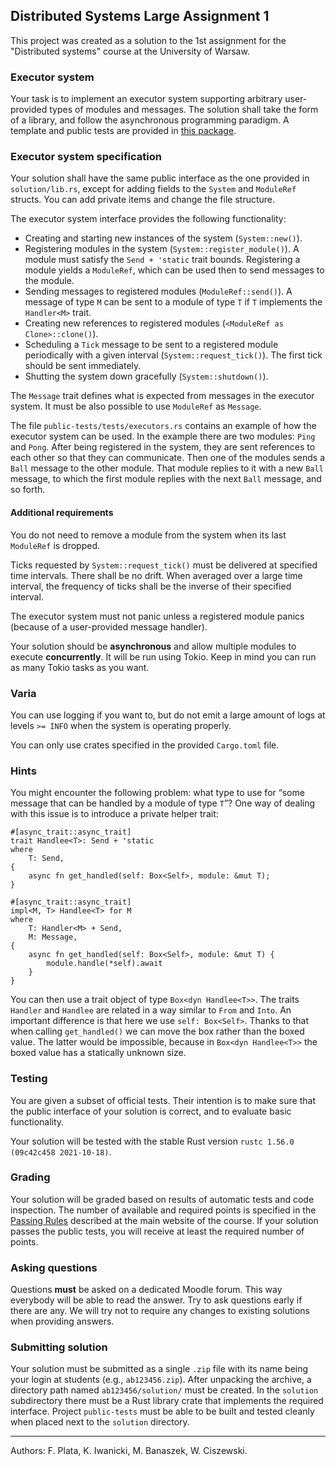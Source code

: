 <section id="distributed-systems-large-assignment-1" class="content">
<h1>Distributed Systems Large Assignment 1</h1>
This project was created as a solution to the 1st assignment for the "Distributed systems" course at the University of Warsaw.

<h3 id="executor-system">Executor system</h3>
<p>Your task is to implement an executor system supporting arbitrary user-provided types of modules and messages. The solution shall take the form of a library, and follow the asynchronous programming paradigm. A template and public tests are provided in <a href="./dsassignment1.tgz">this package</a>.</p>
<h3 id="executor-system-specification">Executor system specification</h3>
<p>Your solution shall have the same public interface as the one provided in <code>solution/lib.rs</code>, except for adding fields to the <code>System</code> and <code>ModuleRef</code> structs. You can add private items and change the file structure.</p>
<p>The executor system interface provides the following functionality:</p>
<ul>
<li>Creating and starting new instances of the system (<code>System::new()</code>).</li>
<li>Registering modules in the system (<code>System::register_module()</code>). A module must satisfy the <code>Send + &#39;static</code> trait bounds. Registering a module yields a <code>ModuleRef</code>, which can be used then to send messages to the module.</li>
<li>Sending messages to registered modules (<code>ModuleRef::send()</code>). A message of type <code>M</code> can be sent to a module of type <code>T</code> if <code>T</code> implements the <code>Handler&lt;M&gt;</code> trait.</li>
<li>Creating new references to registered modules (<code>&lt;ModuleRef as Clone&gt;::clone()</code>).</li>
<li>Scheduling a <code>Tick</code> message to be sent to a registered module periodically with a given interval (<code>System::request_tick()</code>). The first tick should be sent immediately.</li>
<li>Shutting the system down gracefully (<code>System::shutdown()</code>).</li>
</ul>
<p>The <code>Message</code> trait defines what is expected from messages in the executor system. It must be also possible to use <code>ModuleRef</code> as <code>Message</code>.</p>
<p>The file <code>public-tests/tests/executors.rs</code> contains an example of how the executor system can be used. In the example there are two modules: <code>Ping</code> and <code>Pong</code>. After being registered in the system, they are sent references to each other so that they can communicate. Then one of the modules sends a <code>Ball</code> message to the other module. That module replies to it with a new <code>Ball</code> message, to which the first module replies with the next <code>Ball</code> message, and so forth.</p>
<h4 id="additional-requirements">Additional requirements</h4>
<p>You do not need to remove a module from the system when its last <code>ModuleRef</code> is dropped.</p>
<p>Ticks requested by <code>System::request_tick()</code> must be delivered at specified time intervals. There shall be no drift. When averaged over a large time interval, the frequency of ticks shall be the inverse of their specified interval.</p>
<p>The executor system must not panic unless a registered module panics (because of a user-provided message handler).</p>
<p>Your solution should be <strong>asynchronous</strong> and allow multiple modules to execute <strong>concurrently</strong>. It will be run using Tokio. Keep in mind you can run as many Tokio tasks as you want.</p>
<h3 id="varia">Varia</h3>
<p>You can use logging if you want to, but do not emit a large amount of logs at levels <code>&gt;= INFO</code> when the system is operating properly.</p>
<p>You can only use crates specified in the provided <code>Cargo.toml</code> file.</p>
<h3 id="hints">Hints</h3>
<p>You might encounter the following problem: what type to use for “some message that can be handled by a module of type <code>T</code>”? One way of dealing with this issue is to introduce a private helper trait:</p>
<div class="sourceCode" id="cb1"><pre class="sourceCode numberSource rust numberLines"><code class="sourceCode rust"><span id="cb1-1"><a href="#cb1-1"></a><span class="at">#[</span><span class="pp">async_trait::</span>async_trait<span class="at">]</span></span>
<span id="cb1-2"><a href="#cb1-2"></a><span class="kw">trait</span> Handlee<span class="op">&lt;</span>T<span class="op">&gt;:</span> <span class="bu">Send</span> <span class="op">+</span> <span class="ot">&#39;static</span></span>
<span id="cb1-3"><a href="#cb1-3"></a><span class="kw">where</span></span>
<span id="cb1-4"><a href="#cb1-4"></a>    T<span class="op">:</span> <span class="bu">Send</span><span class="op">,</span></span>
<span id="cb1-5"><a href="#cb1-5"></a><span class="op">{</span></span>
<span id="cb1-6"><a href="#cb1-6"></a>    <span class="kw">async</span> <span class="kw">fn</span> get_handled(<span class="kw">self</span><span class="op">:</span> <span class="dt">Box</span><span class="op">&lt;</span><span class="dt">Self</span><span class="op">&gt;,</span> module<span class="op">:</span> <span class="op">&amp;</span><span class="kw">mut</span> T)<span class="op">;</span></span>
<span id="cb1-7"><a href="#cb1-7"></a><span class="op">}</span></span>
<span id="cb1-8"><a href="#cb1-8"></a></span>
<span id="cb1-9"><a href="#cb1-9"></a><span class="at">#[</span><span class="pp">async_trait::</span>async_trait<span class="at">]</span></span>
<span id="cb1-10"><a href="#cb1-10"></a><span class="kw">impl</span><span class="op">&lt;</span>M<span class="op">,</span> T<span class="op">&gt;</span> Handlee<span class="op">&lt;</span>T<span class="op">&gt;</span> <span class="kw">for</span> M</span>
<span id="cb1-11"><a href="#cb1-11"></a><span class="kw">where</span></span>
<span id="cb1-12"><a href="#cb1-12"></a>    T<span class="op">:</span> Handler<span class="op">&lt;</span>M<span class="op">&gt;</span> <span class="op">+</span> <span class="bu">Send</span><span class="op">,</span></span>
<span id="cb1-13"><a href="#cb1-13"></a>    M<span class="op">:</span> Message<span class="op">,</span></span>
<span id="cb1-14"><a href="#cb1-14"></a><span class="op">{</span></span>
<span id="cb1-15"><a href="#cb1-15"></a>    <span class="kw">async</span> <span class="kw">fn</span> get_handled(<span class="kw">self</span><span class="op">:</span> <span class="dt">Box</span><span class="op">&lt;</span><span class="dt">Self</span><span class="op">&gt;,</span> module<span class="op">:</span> <span class="op">&amp;</span><span class="kw">mut</span> T) <span class="op">{</span></span>
<span id="cb1-16"><a href="#cb1-16"></a>        module<span class="op">.</span>handle(<span class="op">*</span><span class="kw">self</span>)<span class="op">.</span><span class="kw">await</span></span>
<span id="cb1-17"><a href="#cb1-17"></a>    <span class="op">}</span></span>
<span id="cb1-18"><a href="#cb1-18"></a><span class="op">}</span></span></code></pre></div>
<p>You can then use a trait object of type <code>Box&lt;dyn Handlee&lt;T&gt;&gt;</code>. The traits <code>Handler</code> and <code>Handlee</code> are related in a way similar to <code>From</code> and <code>Into</code>. An important difference is that here we use <code>self: Box&lt;Self&gt;</code>. Thanks to that when calling <code>get_handled()</code> we can move the box rather than the boxed value. The latter would be impossible, because in <code>Box&lt;dyn Handlee&lt;T&gt;&gt;</code> the boxed value has a statically unknown size.</p>
<h3 id="testing">Testing</h3>
<p>You are given a subset of official tests. Their intention is to make sure that the public interface of your solution is correct, and to evaluate basic functionality.</p>
<p>Your solution will be tested with the stable Rust version <code>rustc 1.56.0 (09c42c458 2021-10-18)</code>.</p>
<h3 id="grading">Grading</h3>
<p>Your solution will be graded based on results of automatic tests and code inspection. The number of available and required points is specified in the <a href="../../">Passing Rules</a> described at the main website of the course. If your solution passes the public tests, you will receive at least the required number of points.</p>
<h3 id="asking-questions">Asking questions</h3>
<p>Questions <strong>must</strong> be asked on a dedicated Moodle forum. This way everybody will be able to read the answer. Try to ask questions early if there are any. We will try not to require any changes to existing solutions when providing answers.</p>
<h3 id="submitting-solution">Submitting solution</h3>
<p>Your solution must be submitted as a single <code>.zip</code> file with its name being your login at students (e.g., <code>ab123456.zip</code>). After unpacking the archive, a directory path named <code>ab123456/solution/</code> must be created. In the <code>solution</code> subdirectory there must be a Rust library crate that implements the required interface. Project <code>public-tests</code> must be able to be built and tested cleanly when placed next to the <code>solution</code> directory.</p>
<hr />
<p>Authors: F. Plata, K. Iwanicki, M. Banaszek, W. Ciszewski.</p>
</section>
